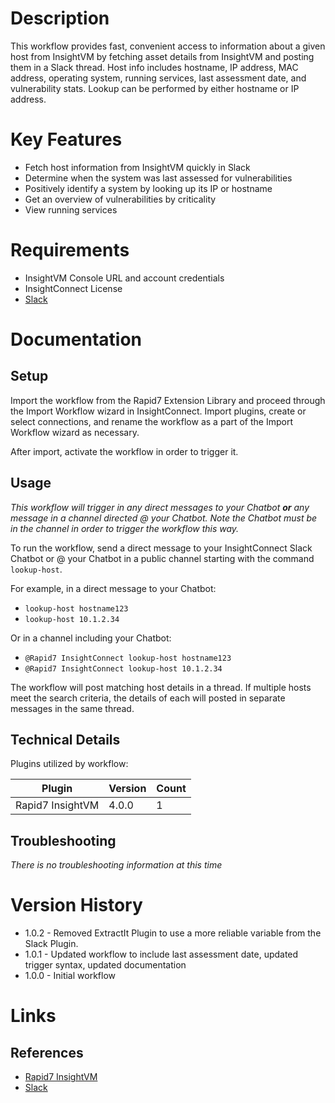 # Description

This workflow provides fast, convenient access to information about a given host from InsightVM by fetching asset details from InsightVM and posting them in a Slack thread. Host info includes hostname, IP address, MAC address, operating system, running services, last assessment date, and vulnerability stats. Lookup can be performed by either hostname or IP address.

# Key Features

* Fetch host information from InsightVM quickly in Slack
* Determine when the system was last assessed for vulnerabilities
* Positively identify a system by looking up its IP or hostname
* Get an overview of vulnerabilities by criticality
* View running services

# Requirements

* InsightVM Console URL and account credentials
* InsightConnect License
* [Slack](https://insightconnect.help.rapid7.com/docs/configure-slack-for-chatops)

# Documentation

## Setup

Import the workflow from the Rapid7 Extension Library and proceed through the Import Workflow wizard in InsightConnect. Import plugins, create or select connections, and rename the workflow as a part of the Import Workflow wizard as necessary.

After import, activate the workflow in order to trigger it.

## Usage

*This workflow will trigger in any direct messages to your Chatbot **or** any message in a channel directed @ your Chatbot. Note the Chatbot must be in the channel in order to trigger the workflow this way.*

To run the workflow, send a direct message to your InsightConnect Slack Chatbot or @ your Chatbot in a public channel starting with the command `lookup-host`.

For example, in a direct message to your Chatbot:
* `lookup-host hostname123`
* `lookup-host 10.1.2.34`

Or in a channel including your Chatbot:
* `@Rapid7 InsightConnect lookup-host hostname123`
* `@Rapid7 InsightConnect lookup-host 10.1.2.34`

The workflow will post matching host details in a thread. If multiple hosts meet the search criteria, the details of each will posted in separate messages in the same thread.

## Technical Details

Plugins utilized by workflow:

|Plugin|Version|Count|
|----|----|--------|
|Rapid7 InsightVM|4.0.0|1|

## Troubleshooting

_There is no troubleshooting information at this time_

# Version History

* 1.0.2 - Removed ExtractIt Plugin to use a more reliable variable from the Slack Plugin.
* 1.0.1 - Updated workflow to include last assessment date, updated trigger syntax, updated documentation
* 1.0.0 - Initial workflow

# Links

## References

* [Rapid7 InsightVM](https://www.rapid7.com/products/insightvm)
* [Slack](https://slack.com)
